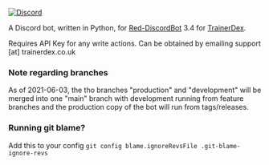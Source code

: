 [![Discord](https://discord.com/api/guilds/364313717720219651/widget.png?style=banner2)](https://discord.com/invite/bDPnJ2)

A Discord bot, written in Python, for [Red-DiscordBot](https://github.com/Cog-Creators/Red-DiscordBot) 3.4 for [TrainerDex](https://www.trainerdex.co.uk/).

Requires API Key for any write actions. Can be obtained by emailing support [at] trainerdex.co.uk

### Note regarding branches

As of 2021-06-03, the tho branches "production" and "development" will be merged into one "main" branch with development running from feature branches and the production copy of the bot will run from tags/releases.

### Running git blame?

Add this to your config `git config blame.ignoreRevsFile .git-blame-ignore-revs`
